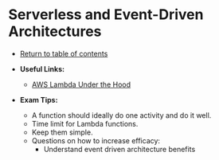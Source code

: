 # Serverless and Event-Driven Architectures

* [Return to table of contents](../../../README.md)

* **Useful Links:**
  * [AWS Lambda Under the Hood](https://www.youtube.com/watch?v=QdzV04T_kec)

* **Exam Tips:**
  * A function should ideally do one activity and do it well.
  * Time limit for Lambda functions.
  * Keep them simple.
  * Questions on how to increase efficacy:
    * Understand event driven architecture benefits

